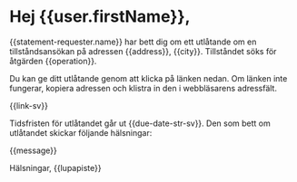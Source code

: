 # Hej {{user.firstName}},

{{statement-requester.name}} har bett dig om ett utl&aring;tande om en tillst&aring;ndsans&ouml;kan p&aring; adressen {{address}}, {{city}}. Tillst&aring;ndet s&ouml;ks f&ouml;r &aring;tg&auml;rden {{operation}}.

Du kan ge ditt utl&aring;tande genom att klicka p&aring; l&auml;nken nedan. Om l&auml;nken inte fungerar, kopiera adressen och klistra in den i webbl&auml;sarens adressf&auml;lt.

{{link-sv}}

Tidsfristen f&ouml;r utl&aring;tandet g&aring;r ut {{due-date-str-sv}}. Den som bett om utl&aring;tandet skickar f&ouml;ljande h&auml;lsningar:

{{message}}

H&auml;lsningar,
{{lupapiste}}
